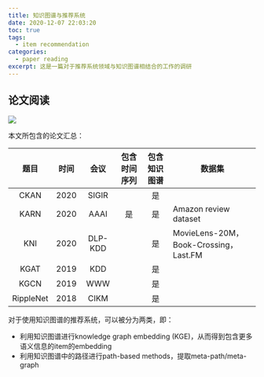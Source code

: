 ```yaml
---
title: 知识图谱与推荐系统
date: 2020-12-07 22:03:20
toc: true
tags:
  - item recommendation
categories:
  - paper reading
excerpt: 这是一篇对于推荐系统领域与知识图谱相结合的工作的调研
---
```


## 论文阅读

![](https://gitblog-1302688916.cos.ap-beijing.myqcloud.com/cs224n/202011/07/103427-972429.png)

本文所包含的论文汇总：

| 题目        | 时间   | 会议      | 包含时间序列 | 包含知识图谱 | 数据集                                 |
|:---------:|:----:|:-------:|:------:|:------:| ----------------------------------- |
| CKAN      | 2020 | SIGIR   |        | 是      |                                     |
| KARN      | 2020 | AAAI    | 是      | 是      | Amazon review dataset               |
| KNI       | 2020 | DLP-KDD |        | 是      | MovieLens-20M，Book-Crossing，Last.FM |
| KGAT      | 2019 | KDD     |        | 是      |                                     |
| KGCN      | 2019 | WWW     |        | 是      |                                     |
| RippleNet | 2018 | CIKM    |        | 是      |                                     |

对于使用知识图谱的推荐系统，可以被分为两类，即：

- 利用知识图谱进行knowledge graph embedding (KGE)，从而得到包含更多语义信息的item的embedding
- 利用知识图谱中的路径进行path-based methods，提取meta-path/meta-graph
